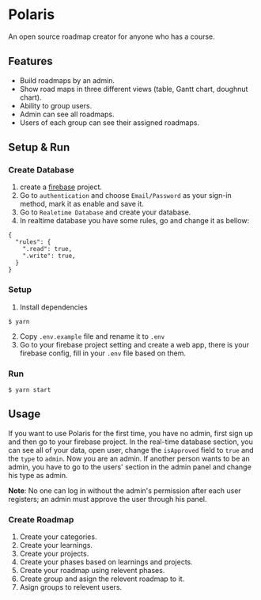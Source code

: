 # Polaris
An open source roadmap creator for anyone who has a course.

## Features
- Build roadmaps by an admin.
- Show road maps in three different views (table, Gantt chart, doughnut chart).
- Ability to group users.
- Admin can see all roadmaps.
- Users of each group can see their assigned roadmaps.

## Setup & Run
### Create Database

1. create a [firebase](https://firebase.google.com/) project.
2. Go to `authentication` and choose `Email/Password` as your sign-in method, mark it as enable and save it.
3. Go to `Realetime Database` and create your database.
4. In realtime database you have some rules, go and change it as bellow:
```
{
  "rules": {
    ".read": true,
    ".write": true,
  }
}
```
### Setup
1. Install dependencies
  ```shell
  $ yarn
  ```
2. Copy `.env.example` file and rename it to `.env`
3. Go to your firebase project setting and create a web app, there is your firebase config, fill in your `.env` file based on them.

### Run
```shell
$ yarn start
```

## Usage
If you want to use Polaris for the first time, you have no admin, first sign up and then go to your firebase project. In the real-time database section, you can see all of your data, open user, change the `isApproved` field to `true` and the `type` to `admin`. Now you are an admin. If another person wants to be an admin, you have to go to the users' section in the admin panel and change his type as admin.

**Note**: No one can log in without the admin's permission after each user registers; an admin must approve the user through his panel.

### Create Roadmap
1. Create your categories.
2. Create your learnings.
3. Create your projects.
4. Create your phases based on learnings and projects.
5. Create your roadmap using relevent phases.
6. Create group and asign the relevent roadmap to it.
7. Asign groups to relevent users.
